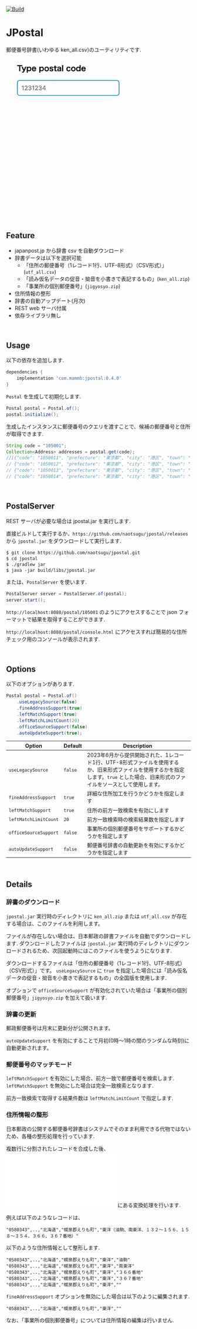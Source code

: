 [![Build](https://github.com/naotsugu/jpostal/actions/workflows/gradle-build.yml/badge.svg)](https://github.com/naotsugu/jpostal/actions/workflows/gradle-build.yml)


# JPostal

郵便番号辞書(いわゆる ken_all.csv)のユーティリティです.

![jpostal](doc/images/search.gif)

<br/>

## Feature

* japanpost.jp から辞書 csv を自動ダウンロード
* 辞書データは以下を選択可能
  * 「住所の郵便番号（1レコード1行、UTF-8形式）（CSV形式）」(`utf_all.csv`)
  * 「読み仮名データの促音・拗音を小書きで表記するもの」(`ken_all.zip`)
  * 「事業所の個別郵便番号」(`jigyosyo.zip`)
* 住所情報の整形
* 辞書の自動アップデート(月次)
* REST web サーバ付属 
* 依存ライブラリ無し

<br/>

## Usage

以下の依存を追加します.

```groovy
dependencies {
    implementation 'com.mammb:jpostal:0.4.0'
}
```

`Postal` を生成して初期化します.

```java
Postal postal = Postal.of();
postal.initialize();
```

生成したインスタンスに郵便番号のクエリを渡すことで、候補の郵便番号と住所が取得できます.

```java
String code = "105001";
Collection<Address> addresses = postal.get(code);
//[{"code": "1050011", "prefecture": "東京都", "city": "港区", "town": "芝公園", "street": ""},
// {"code": "1050012", "prefecture": "東京都", "city": "港区", "town": "芝大門", "street": ""},
// {"code": "1050013", "prefecture": "東京都", "city": "港区", "town": "浜松町", "street": ""}, 
// {"code": "1050014", "prefecture": "東京都", "city": "港区", "town": "芝", "street": ""}]
```

<br/>

## PostalServer

REST サーバが必要な場合は jpostal.jar を実行します.


直接ビルドして実行するか、`https://github.com/naotsugu/jpostal/releases` から `jpostal.jar` をダウンロードして実行します.

```
$ git clone https://github.com/naotsugu/jpostal.git
$ cd jpostal
$ ./gradlew jar
$ java -jar build/libs/jpostal.jar
```

または、`PostalServer` を使います. 


```java
PostalServer server = PostalServer.of(postal);
server.start();
```

`http://localhost:8080/postal/105001` のようにアクセスすることで json フォーマットで結果を取得することができます.

`http://localhost:8080/postal/console.html` にアクセスすれば簡易的な住所チェック用のコンソールが表示されます.

<br/>

## Options

以下のオプションがあります.

```java
Postal postal = Postal.of()
    .useLegacySource(false)
    .fineAddressSupport(true)
    .leftMatchSupport(true)
    .leftMatchLimitCount(20)
    .officeSourceSupport(false)
    .autoUpdateSupport(true);
```


| Option                 | Default | Description                                                                                         |
| ---------------------- |---------|-----------------------------------------------------------------------------------------------------|
| `useLegacySource`   | `false` | 2023年6月から提供開始された、1レコード1行、UTF-8形式ファイルを使用するか、旧来形式ファイルを使用するかを指定します。`true` とした場合、旧来形式のファイルをソースとして使用します。 |
| `fineAddressSupport`   | `true`  | 詳細な住所加工を行うかどうかを指定します                                                                                |
| `leftMatchSupport`     | `true`  | 住所の前方一致検索を有効にします                                                                                    |
| `leftMatchLimitCount`  | `20`    | 前方一致検索時の検索結果数を指定します                                                                                 |
| `officeSourceSupport`  | `false` | 事業所の個別郵便番号をサポートするかどうかを指定します                                                                         |
| `autoUpdateSupport`    | `false` | 郵便番号辞書の自動更新を有効にするかどうかを指定します                                                                         |

<br/>

## Details

### 辞書のダウンロード

`jpostal.jar` 実行時のディレクトリに `ken_all.zip` または `utf_all.csv` が存在する場合は、このファイルを利用します。

ファイルが存在しない場合は、日本郵政の辞書ファイルを自動でダウンロードします.
ダウンロードしたファイルは `jpostal.jar` 実行時のディレクトリにダウンロードされるため、次回起動時にはこのファイルを使うようになります.

ダウンロードするファイルは「住所の郵便番号（1レコード1行、UTF-8形式）（CSV形式）」です。
`useLegacySource` に `true` を指定した場合には「読み仮名データの促音・拗音を小書きで表記するもの」の全国版を使用します.

オプションで `officeSourceSupport` が有効化されていた場合は「事業所の個別郵便番号」`jigyosyo.zip` を加えて扱います.


### 辞書の更新

郵政郵便番号は月末に更新分が公開されます。

`autoUpdateSupport` を有効にすることで月初(0時〜1時の間のランダムな時刻)に自動更新されます。 


### 郵便番号のマッチモード

`leftMatchSupport` を有効にした場合、前方一致で郵便番号を検索します.
`leftMatchSupport` を無効にした場合は完全一致検索となります.

前方一致検索で取得する結果件数は `leftMatchLimitCount` で指定します.


### 住所情報の整形

日本郵政の公開する郵便番号辞書はシステムでそのまま利用できる代物ではないため、各種の整形処理を行っています.

複数行に分割されたレコードを合成した後、![`com.mammb.code.jpostal.source.TownEditor`](src/main/java/com/mammb/code/jpostal/source/TownEditor.java) にある変換処理を行います.


例えば以下のようなレコードは、

```
"0580343",..,"北海道","幌泉郡えりも町","東洋（油駒、南東洋、１３２～１５６、１５８～３５４、３６６、３６７番地）"
```

以下のような住所情報として整形します.

```
"0580343",..,"北海道","幌泉郡えりも町","東洋","油駒"
"0580343",..,"北海道","幌泉郡えりも町","東洋","南東洋"
"0580343",..,"北海道","幌泉郡えりも町","東洋","３６６番地"
"0580343",..,"北海道","幌泉郡えりも町","東洋","３６７番地"
"0580343",..,"北海道","幌泉郡えりも町","東洋",""
```

`fineAddressSupport` オプションを無効にした場合は以下のように編集されます.

```
"0580343",..,"北海道","幌泉郡えりも町","東洋",""
```

なお、「事業所の個別郵便番号」については住所情報の編集は行いません.


